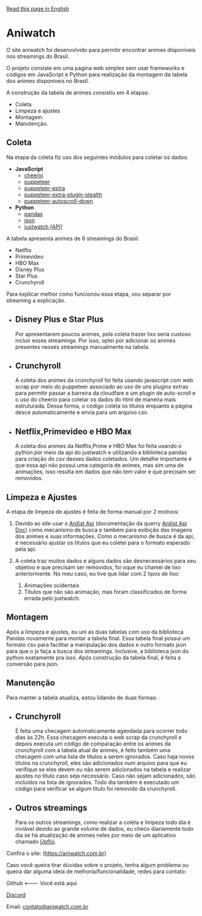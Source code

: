 [Read this page in English](readme-en.md)

# Aniwatch

O site aniwatch foi desenvolvido para permitir encontrar animes disponíveis nos streamings do Brasil.

O projeto consiste em uma página web simples sem usar frameworks e códigos em JavaScript e Python para realização da montagem da tabela dos animes disponíveis no Brasil.

A construção da tabela de animes consistiu em 4 etapas:
* Coleta
* Limpeza e ajustes
* Montagem.
* Manutenção.

## Coleta

Na etapa da coleta fiz uso dos seguintes módulos para coletar os dados:
* **JavaScript**
    * [cheerio](https://cheerio.js.org/)
    * [puppeteer](https://pptr.dev/)
    * [puppeteer-extra](https://github.com/berstend/puppeteer-extra)
    * [puppeteer-extra-plugin-stealth](https://github.com/berstend/puppeteer-extra/tree/master/packages/puppeteer-extra-plugin-stealth)
    * [puppeteer-autoscroll-down](https://github.com/mbalabash/puppeteer-autoscroll-down)
* **Python**
    * [pandas](https://pandas.pydata.org/docs/)
    * [json](https://docs.python.org/3/library/json.html)
    * [justwatch (API)](https://github.com/dawoudt/JustWatchAPI)

A tabela apresenta animes de 6 streamings do Brasil:
* Netflix
* Primevideo
* HBO Max
* Disney Plus
* Star Plus
* Crunchyroll

Para explicar melhor como funcionou essa etapa, vou separar por streaming a explicação.

* ## Disney Plus e Star Plus
    Por apresentarem poucos animes, pela coleta trazer lixo seria custoso incluir esses streamings. Por isso, optei por adicionar os animes presentes nesses streamings manualmente na tabela.
* ## Crunchyroll
    A coleta dos animes da crunchyroll foi feita usando javascript com web scrap por meio do puppeteer associado ao uso de uns plugins extras para permitir passar a barreira da cloudfare e um plugin de auto-scroll e o  uso do cheerio para coletar os dados do html de maneira mais estruturada. Dessa forma, o código coleta os títulos enquanto a página desce automaticamente e envia para um arquivo csv.
* ## Netflix,Primevideo  e HBO Max
    A coleta dos animes da Netflix,Prime e HBO Max foi feita usando o python por meio da api do justwatch e utilizando a biblioteca pandas para criação do csv desses dados coletados. Um detalhe importante é que essa api não possui uma categoria de animes, mas sim uma de animações, isso resulta em dados que não tem valor e que precisam ser removidos.

## Limpeza e Ajustes

A etapa de limpeza de ajustes é feita de forma manual por 2 motivos:

1.  Devido ao site usar o [Anilist Api](https://anilist.gitbook.io/anilist-apiv2-docs/) (documentação da querry [Anilist Api Doc](https://anilist.github.io/ApiV2-GraphQL-Docs/)) como mecanismo de busca e também para exibição das imagens dos animes e suas informações.
Como o mecanismo de busca é da api, é necessário ajustar os titulos que eu coletei para o formato esperado pela api.

2. A coleta traz muitos dados e alguns dados são desnecessários para seu objetivo e que precisam ser removidos, foi oque eu chamei de lixo anteriormente. No meu caso, eu tive que lidar com 2 tipos de lixo:
    1. Animações ocidentais
    2. Títulos que não são animação, mas foram classificados de forma errada pelo justwatch.

## Montagem

Após a limpeza e ajustes, eu uni as duas tabelas com uso da biblioteca Pandas novamente para montar a tabela final.
Essa tabela final possui um formato csv para facilitar a manipulação dos dados e outro formato json para que o js faça a busca dos streamings.
Inclusive, a biblioteca json do python exatamente pra isso. Após construção da tabela final, é feita a conversão para json.

## Manutenção

Para manter a tabela atualiza, estou lidando de duas formas:

* ## Crunchyroll
    É feita uma checagem automaticamente agendada para ocorrer todo dias às 22h. Essa checagem executa o web scrap da crunchyroll e depois executa um código de comparação entre os animes da crunchyroll com a tabela atual de animes, é feito também uma checagem com uma lista de titulos a serem ignorados. Caso haja novos títulos na crunchyroll, eles são adicionados num arquivo para que eu verifique se eles devem ou não serem adicionados na tabela e realizar ajustes no título caso seja necessário. Caso não sejam adicionados, são incluídos na lista de ignorados. Todo dia também é executado um código para verificar se algum título foi removido da crunchyroll.

* ## Outros streamings
    Para os outros streamings, como realizar a coleta e limpeza todo dia é inviável devido ao grande volume de dados, eu checo diariamente todo dia se há atualização de animes neles por meio de um aplicativo chamado [Upflix](https://www.upflix.net/).

Confira o site: (https://aniwatch.com.br)

Caso você queira tirar dúvidas sobre o projeto, tenha algum problema ou queira dar alguma ideia de melhoria/funcionalidade, redes para contato:

Github <--- Você está aqui

[Discord](https://discordapp.com/users/208000973698891776)

Email: contato@aniwatch.com.br